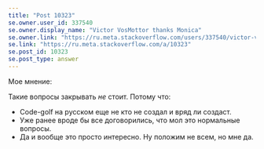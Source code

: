 ```yaml
---
title: "Post 10323"
se.owner.user_id: 337540
se.owner.display_name: "Victor VosMottor thanks Monica"
se.owner.link: "https://ru.meta.stackoverflow.com/users/337540/victor-vosmottor-thanks-monica"
se.link: "https://ru.meta.stackoverflow.com/a/10323"
se.post_id: 10323
se.post_type: answer
---
```

<p>Мое мнение:</p>

<p>Такие вопросы закрывать <em>не</em> стоит. Потому что:</p>

<ul>
<li>Code-golf на русском еще не кто не создал и вряд ли создаст.</li>
<li>Уже ранее вроде бы все договорились, что мол это нормальные вопросы.</li>
<li>Да и вообще это просто интересно. Ну положим не всем, но мне да.</li>
</ul>

